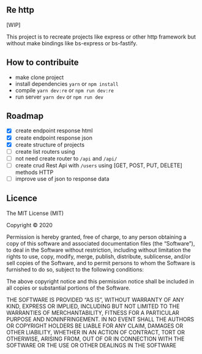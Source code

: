## Re http

[WIP]

This project is to recreate projects like express or other http framework but without 
make bindings like bs-express or bs-fastify.


## How to contribuite

- make clone project
- install dependencies `yarn` or `npm install`
- compile `yarn dev:re` or `npm run dev:re`
- run server `yarn dev` or `npm run dev`


## Roadmap

- [x] create endpoint response html
- [x] create endpoint response json
- [x] create structure of projects
- [ ] create list routers using
- [ ] not need create router to `/api` and `/api/`
- [ ] create crud Rest Api with `/users` using [GET, POST, PUT, DELETE] methods HTTP
- [ ] improve use of json to response data

## Licence

The MIT License (MIT)

Copyright © 2020

Permission is hereby granted, free of charge, to any person obtaining a copy of this software and associated documentation files (the “Software”), to deal in the Software without restriction, including without limitation the rights to use, copy, modify, merge, publish, distribute, sublicense, and/or sell copies of the Software, and to permit persons to whom the Software is furnished to do so, subject to the following conditions:

The above copyright notice and this permission notice shall be included in all copies or substantial portions of the Software.

THE SOFTWARE IS PROVIDED “AS IS”, WITHOUT WARRANTY OF ANY KIND, EXPRESS OR IMPLIED, INCLUDING BUT NOT LIMITED TO THE WARRANTIES OF MERCHANTABILITY, FITNESS FOR A PARTICULAR PURPOSE AND NONINFRINGEMENT. IN NO EVENT SHALL THE AUTHORS OR COPYRIGHT HOLDERS BE LIABLE FOR ANY CLAIM, DAMAGES OR OTHER LIABILITY, WHETHER IN AN ACTION OF CONTRACT, TORT OR OTHERWISE, ARISING FROM, OUT OF OR IN CONNECTION WITH THE SOFTWARE OR THE USE OR OTHER DEALINGS IN THE SOFTWARE
